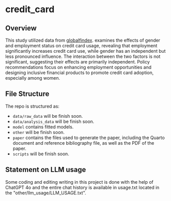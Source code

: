 # credit_card

## Overview


This study utilized data from [globalfindex]([https://open.toronto.ca/](https://www.worldbank.org/en/publication/globalfindex)). examines the effects of gender and employment status on credit card usage, revealing that employment significantly increases credit card use, while gender has an independent but less pronounced influence. The interaction between the two factors is not significant, suggesting their effects are primarily independent. Policy recommendations focus on enhancing employment opportunities and designing inclusive financial products to promote credit card adoption, especially among women.


## File Structure

The repo is structured as:

-   `data/raw_data` will be finish soon.
-   `data/analysis_data` will be finish soon.
-   `model` contains fitted models. 
-   `other` will be finish soon.
-   `paper` contains the files used to generate the paper, including the Quarto document and reference bibliography file, as well as the PDF of the paper. 
-   `scripts` will be finish soon.

## Statement on LLM usage

Some coding and editing writing in this project is done with the help of ChatGPT 4o and the entire chat history is available in usage.txt located in the "other/llm_usage/LLM_USAGE.txt".
